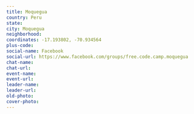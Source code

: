 ```yaml
---
title: Moquegua
country: Peru
state: 
city: Moquegua
neighborhood: 
coordinates: -17.193802, -70.934564
plus-code:
social-name: Facebook
social-url: https://www.facebook.com/groups/free.code.camp.moquegua
chat-name:
chat-url:
event-name:
event-url:
leader-name:
leader-url:
old-photo: 
cover-photo:
---
```

